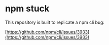 # npm stuck

This repository is built to replicate a npm cli bug:

[https://github.com/npm/cli/issues/3933](https://github.com/npm/cli/issues/3933)
